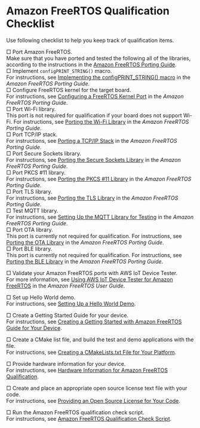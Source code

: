 # Amazon FreeRTOS Qualification Checklist<a name="afq-checklist"></a>

Use following checklist to help you keep track of qualification items\.

□ Port Amazon FreeRTOS\.  
Make sure that you have ported and tested the following all of the libraries, according to the instructions in the [Amazon FreeRTOS Porting Guide](https://docs.aws.amazon.com/freertos/latest/portingguide/)\.    
□ Implement `configPRINT_STRING()` macro\.  
For instructions, see [Implementing the configPRINT\_STRING\(\) macro](https://docs.aws.amazon.com/freertos/latest/portingguide/afr-porting-config.html) in the *Amazon FreeRTOS Porting Guide*\.  
□ Configure FreeRTOS kernel for the target board\.  
For instructions, see [Configuring a FreeRTOS Kernel Port](https://docs.aws.amazon.com/freertos/latest/portingguide/afr-porting-kernel.html) in the *Amazon FreeRTOS Porting Guide*\.  
□ Port Wi\-Fi library\.  
This port is not required for qualification if your board does not support Wi\-Fi\.
For instructions, see [Porting the Wi\-Fi Library](https://docs.aws.amazon.com/freertos/latest/portingguide/afr-porting-wifi.html) in the *Amazon FreeRTOS Porting Guide*\.  
□ Port TCP/IP stack\.  
For instructions, see [Porting a TCP/IP Stack](https://docs.aws.amazon.com/freertos/latest/portingguide/afr-porting-tcp.html) in the *Amazon FreeRTOS Porting Guide*\.  
□ Port Secure Sockets library\.  
For instructions, see [Porting the Secure Sockets Library](https://docs.aws.amazon.com/freertos/latest/portingguide/afr-porting-ss.html) in the *Amazon FreeRTOS Porting Guide*\.  
□ Port PKCS \#11 library\.  
For instructions, see [Porting the PKCS \#11 Library](https://docs.aws.amazon.com/freertos/latest/portingguide/afr-porting-pkcs.html) in the *Amazon FreeRTOS Porting Guide*\.  
□ Port TLS library\.  
For instructions, see [Porting the TLS Library](https://docs.aws.amazon.com/freertos/latest/portingguide/afr-porting-tls.html) in the *Amazon FreeRTOS Porting Guide*\.  
□ Test MQTT library\.  
For instructions, see [Setting Up the MQTT Library for Testing](https://docs.aws.amazon.com/freertos/latest/portingguide/afr-porting-mqtt.html) in the *Amazon FreeRTOS Porting Guide*\.  
□ Port OTA library\.  
This port is currently not required for qualification\.
For instructions, see [Porting the OTA Library](https://docs.aws.amazon.com/freertos/latest/portingguide/afr-porting-ota.html) in the *Amazon FreeRTOS Porting Guide*\.  
□ Port BLE library\.  
This port is currently not required for qualification\.
For instructions, see [Porting the BLE Library](https://docs.aws.amazon.com/freertos/latest/portingguide/afr-porting-ble.html) in the *Amazon FreeRTOS Porting Guide*\.

□ Validate your Amazon FreeRTOS ports with AWS IoT Device Tester\.  
For more information, see [Using AWS IoT Device Tester for Amazon FreeRTOS](https://docs.aws.amazon.com/freertos/latest/userguide/device-tester-for-freertos-ug.html) in the *Amazon FreeRTOS User Guide*\.

□ Set up Hello World demo\.  
For instructions, see [Setting Up a Hello World Demo](afq-hw-demo.md)\.

□ Create a Getting Started Guide for your device\.  
For instructions, see [Creating a Getting Started with Amazon FreeRTOS Guide for Your Device](afq-gsg.md)\.

□ Create a CMake list file, and build the test and demo applications with the file\.  
For instructions, see [Creating a CMakeLists\.txt File for Your Platform](afq-cmake.md)\.

□ Provide hardware information for your device\.  
For instructions, see [Hardware Information for Amazon FreeRTOS Qualification](afq-hardware.md)\.

□ Create and place an appropriate open source license text file with your code\.  
For instructions, see [Providing an Open Source License for Your Code](afq-license.md)\.

□ Run the Amazon FreeRTOS qualification check script\.  
For instructions, see [Amazon FreeRTOS Qualification Check Script](afq-script.md)\.